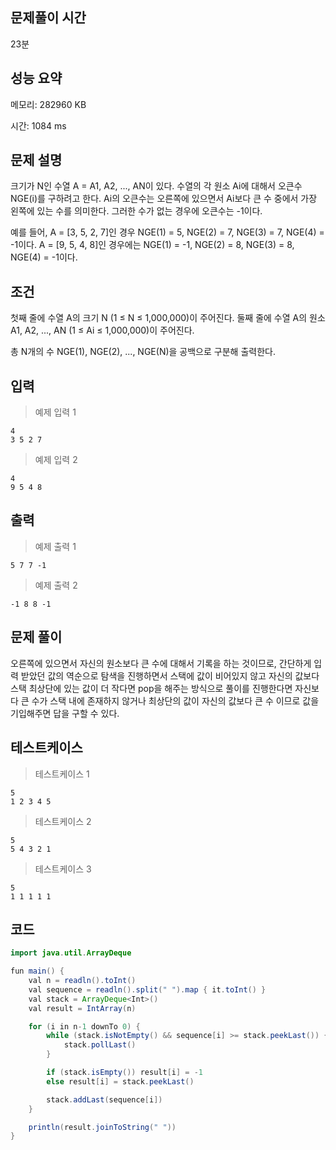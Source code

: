 ## 문제풀이 시간

23분

## 성능 요약

메모리: 282960 KB

시간: 1084 ms

## 문제 설명

크기가 N인 수열 A = A1, A2, ..., AN이 있다. 수열의 각 원소 Ai에 대해서 오큰수 NGE(i)를 구하려고 한다. Ai의 오큰수는 오른쪽에 있으면서 Ai보다 큰 수 중에서 가장 왼쪽에 있는 수를 의미한다. 그러한 수가 없는 경우에 오큰수는 -1이다.

예를 들어, A = [3, 5, 2, 7]인 경우 NGE(1) = 5, NGE(2) = 7, NGE(3) = 7, NGE(4) = -1이다. A = [9, 5, 4, 8]인 경우에는 NGE(1) = -1, NGE(2) = 8, NGE(3) = 8, NGE(4) = -1이다.

## 조건

첫째 줄에 수열 A의 크기 N (1 ≤ N ≤ 1,000,000)이 주어진다. 둘째 줄에 수열 A의 원소 A1, A2, ..., AN (1 ≤ Ai ≤ 1,000,000)이 주어진다.

총 N개의 수 NGE(1), NGE(2), ..., NGE(N)을 공백으로 구분해 출력한다.

## 입력

> 예제 입력 1
> 

```
4
3 5 2 7
```

> 예제 입력 2
> 

```
4
9 5 4 8
```

## 출력

> 예제 출력 1
> 

```
5 7 7 -1
```

> 예제 출력 2
> 

```
-1 8 8 -1
```

## 문제 풀이

오른쪽에 있으면서 자신의 원소보다 큰 수에 대해서 기록을 하는 것이므로, 간단하게 입력 받았던 값의 역순으로 탐색을 진행하면서 스택에 값이 비어있지 않고 자신의 값보다 스택 최상단에 있는 값이 더 작다면 pop을 해주는 방식으로 풀이를 진행한다면 자신보다 큰 수가 스택 내에 존재하지 않거나 최상단의 값이 자신의 값보다 큰 수 이므로 값을 기입해주면 답을 구할 수 있다.

## 테스트케이스

> 테스트케이스 1
> 

```
5
1 2 3 4 5
```

> 테스트케이스 2
> 

```
5
5 4 3 2 1
```

> 테스트케이스 3
> 

```
5
1 1 1 1 1
```

## 코드

```java
import java.util.ArrayDeque

fun main() {
    val n = readln().toInt()
    val sequence = readln().split(" ").map { it.toInt() }
    val stack = ArrayDeque<Int>()
    val result = IntArray(n)

    for (i in n-1 downTo 0) {
        while (stack.isNotEmpty() && sequence[i] >= stack.peekLast()) {
            stack.pollLast()
        }

        if (stack.isEmpty()) result[i] = -1
        else result[i] = stack.peekLast()

        stack.addLast(sequence[i])
    }

    println(result.joinToString(" "))
}
```
